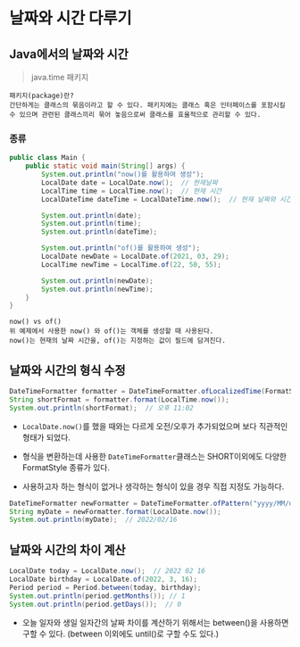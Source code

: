 # 날짜와 시간 다루기

## Java에서의 날짜와 시간

>java.time 패키지

```
패키지(package)란?
간단하게는 클래스의 묶음이라고 할 수 있다. 패키지에는 클래스 혹은 인터페이스를 포함시킬 수 있으며 관련된 클래스끼리 묶어 놓음으로써 클래스를 효율적으로 관리할 수 있다.
```

### 종류

```java
public class Main {
    public static void main(String[] args) {
        System.out.println("now()를 활용하여 생성");
        LocalDate date = LocalDate.now();  // 현재날짜
        LocalTime time = LocalTime.now();  // 현재 시간
        LocalDateTime dateTime = LocalDateTime.now();  // 현재 날짜와 시간

        System.out.println(date);
        System.out.println(time);
        System.out.println(dateTime);

        System.out.println("of()를 활용하여 생성");
        LocalDate newDate = LocalDate.of(2021, 03, 29);
        LocalTime newTime = LocalTime.of(22, 50, 55);

        System.out.println(newDate);
        System.out.println(newTime);
    }
}
```

```
now() vs of()
위 예제에서 사용한 now() 와 of()는 객체를 생성할 때 사용된다.
now()는 현재의 날짜 시간을, of()는 지정하는 값이 필드에 담겨진다.
```

## 날짜와 시간의 형식 수정

```java
DateTimeFormatter formatter = DateTimeFormatter.ofLocalizedTime(FormatStyle.SHORT);
String shortFormat = formatter.format(LocalTime.now());
System.out.println(shortFormat);  // 오후 11:02
```
- `LocalDate.now()`를 했을 때와는 다르게 오전/오후가 추가되었으며 보다 직관적인 형태가 되었다.
- 형식을 변환하는데 사용한 `DateTimeFormatter`클래스는 SHORT이외에도 다양한 FormatStyle 종류가 있다.

- 사용하고자 하는 형식이 없거나 생각하는 형식이 있을 경우 직접 지정도 가능하다.
 
```java
DateTimeFormatter newFormatter = DateTimeFormatter.ofPattern("yyyy/MM/dd");
String myDate = newFormatter.format(LocalDate.now());
System.out.println(myDate);  // 2022/02/16
```

## 날짜와 시간의 차이 계산

```java
LocalDate today = LocalDate.now();  // 2022 02 16
LocalDate birthday = LocalDate.of(2022, 3, 16);
Period period = Period.between(today, birthday);
System.out.println(period.getMonths()); // 1
System.out.println(period.getDays());  // 0
```
- 오늘 일자와 생일 일자간의 날짜 차이를 계산하기 위해서는 between()을 사용하면 구할 수 있다. (between 이외에도 until()로 구할 수도 있다.)
